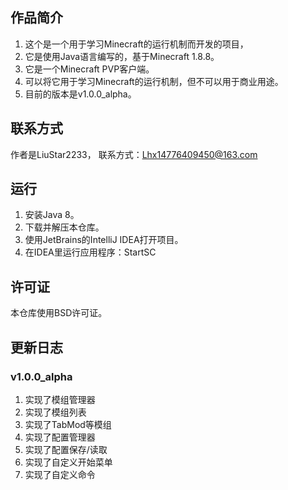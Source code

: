 ## 作品简介

1. 这个是一个用于学习Minecraft的运行机制而开发的项目，
2. 它是使用Java语言编写的，基于Minecraft 1.8.8。
3. 它是一个Minecraft PVP客户端。
4. 可以将它用于学习Minecraft的运行机制，但不可以用于商业用途。
5. 目前的版本是v1.0.0_alpha。

## 联系方式

作者是LiuStar2233，
联系方式：Lhx14776409450@163.com

## 运行

1. 安装Java 8。
2. 下载并解压本仓库。
3. 使用JetBrains的IntelliJ IDEA打开项目。
4. 在IDEA里运行应用程序：StartSC

## 许可证

本仓库使用BSD许可证。

## 更新日志
### v1.0.0_alpha

1. 实现了模组管理器
2. 实现了模组列表
3. 实现了TabMod等模组
4. 实现了配置管理器
5. 实现了配置保存/读取
6. 实现了自定义开始菜单
7. 实现了自定义命令